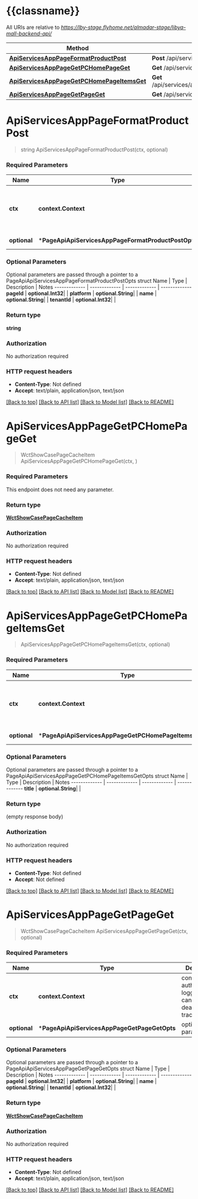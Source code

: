 # {{classname}}

All URIs are relative to *https://lby-stage.flyhome.net/almadar-stage/libya-mall-backend-api/*

Method | HTTP request | Description
------------- | ------------- | -------------
[**ApiServicesAppPageFormatProductPost**](PageApi.md#ApiServicesAppPageFormatProductPost) | **Post** /api/services/app/Page/FormatProduct | 
[**ApiServicesAppPageGetPCHomePageGet**](PageApi.md#ApiServicesAppPageGetPCHomePageGet) | **Get** /api/services/app/Page/GetPCHomePage | 
[**ApiServicesAppPageGetPCHomePageItemsGet**](PageApi.md#ApiServicesAppPageGetPCHomePageItemsGet) | **Get** /api/services/app/Page/GetPCHomePageItems | 
[**ApiServicesAppPageGetPageGet**](PageApi.md#ApiServicesAppPageGetPageGet) | **Get** /api/services/app/Page/GetPage | 

# **ApiServicesAppPageFormatProductPost**
> string ApiServicesAppPageFormatProductPost(ctx, optional)


### Required Parameters

Name | Type | Description  | Notes
------------- | ------------- | ------------- | -------------
 **ctx** | **context.Context** | context for authentication, logging, cancellation, deadlines, tracing, etc.
 **optional** | ***PageApiApiServicesAppPageFormatProductPostOpts** | optional parameters | nil if no parameters

### Optional Parameters
Optional parameters are passed through a pointer to a PageApiApiServicesAppPageFormatProductPostOpts struct
Name | Type | Description  | Notes
------------- | ------------- | ------------- | -------------
 **pageId** | **optional.Int32**|  | 
 **platform** | **optional.String**|  | 
 **name** | **optional.String**|  | 
 **tenantId** | **optional.Int32**|  | 

### Return type

**string**

### Authorization

No authorization required

### HTTP request headers

 - **Content-Type**: Not defined
 - **Accept**: text/plain, application/json, text/json

[[Back to top]](#) [[Back to API list]](../README.md#documentation-for-api-endpoints) [[Back to Model list]](../README.md#documentation-for-models) [[Back to README]](../README.md)

# **ApiServicesAppPageGetPCHomePageGet**
> WctShowCasePageCacheItem ApiServicesAppPageGetPCHomePageGet(ctx, )


### Required Parameters
This endpoint does not need any parameter.

### Return type

[**WctShowCasePageCacheItem**](WCT.ShowCase.PageCacheItem.md)

### Authorization

No authorization required

### HTTP request headers

 - **Content-Type**: Not defined
 - **Accept**: text/plain, application/json, text/json

[[Back to top]](#) [[Back to API list]](../README.md#documentation-for-api-endpoints) [[Back to Model list]](../README.md#documentation-for-models) [[Back to README]](../README.md)

# **ApiServicesAppPageGetPCHomePageItemsGet**
> ApiServicesAppPageGetPCHomePageItemsGet(ctx, optional)


### Required Parameters

Name | Type | Description  | Notes
------------- | ------------- | ------------- | -------------
 **ctx** | **context.Context** | context for authentication, logging, cancellation, deadlines, tracing, etc.
 **optional** | ***PageApiApiServicesAppPageGetPCHomePageItemsGetOpts** | optional parameters | nil if no parameters

### Optional Parameters
Optional parameters are passed through a pointer to a PageApiApiServicesAppPageGetPCHomePageItemsGetOpts struct
Name | Type | Description  | Notes
------------- | ------------- | ------------- | -------------
 **title** | **optional.String**|  | 

### Return type

 (empty response body)

### Authorization

No authorization required

### HTTP request headers

 - **Content-Type**: Not defined
 - **Accept**: Not defined

[[Back to top]](#) [[Back to API list]](../README.md#documentation-for-api-endpoints) [[Back to Model list]](../README.md#documentation-for-models) [[Back to README]](../README.md)

# **ApiServicesAppPageGetPageGet**
> WctShowCasePageCacheItem ApiServicesAppPageGetPageGet(ctx, optional)


### Required Parameters

Name | Type | Description  | Notes
------------- | ------------- | ------------- | -------------
 **ctx** | **context.Context** | context for authentication, logging, cancellation, deadlines, tracing, etc.
 **optional** | ***PageApiApiServicesAppPageGetPageGetOpts** | optional parameters | nil if no parameters

### Optional Parameters
Optional parameters are passed through a pointer to a PageApiApiServicesAppPageGetPageGetOpts struct
Name | Type | Description  | Notes
------------- | ------------- | ------------- | -------------
 **pageId** | **optional.Int32**|  | 
 **platform** | **optional.String**|  | 
 **name** | **optional.String**|  | 
 **tenantId** | **optional.Int32**|  | 

### Return type

[**WctShowCasePageCacheItem**](WCT.ShowCase.PageCacheItem.md)

### Authorization

No authorization required

### HTTP request headers

 - **Content-Type**: Not defined
 - **Accept**: text/plain, application/json, text/json

[[Back to top]](#) [[Back to API list]](../README.md#documentation-for-api-endpoints) [[Back to Model list]](../README.md#documentation-for-models) [[Back to README]](../README.md)


